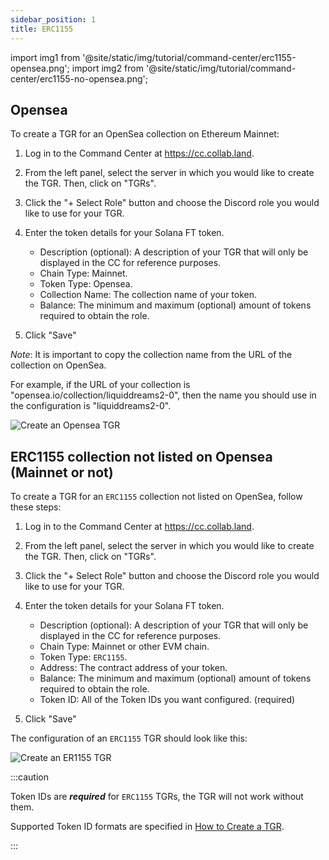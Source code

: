 ```yaml
---
sidebar_position: 1
title: ERC1155
---
```


import img1 from '@site/static/img/tutorial/command-center/erc1155-opensea.png';
import img2 from '@site/static/img/tutorial/command-center/erc1155-no-opensea.png';

## Opensea

To create a TGR for an OpenSea collection on Ethereum Mainnet:

1. Log in to the Command Center at https://cc.collab.land.
2. From the left panel, select the server in which you would like to create the TGR. Then, click on "TGRs".

3. Click the "+ Select Role" button and choose the Discord role you would like to use for your TGR. 
4. Enter the token details for your Solana FT token.
   - Description (optional): A description of your TGR that will only be displayed in the CC for reference purposes.
   - Chain Type: Mainnet.
   - Token Type: Opensea.
   - Collection Name: The collection name of your token.
   - Balance: The minimum and maximum (optional) amount of tokens required to obtain the role.
5. Click "Save"

*Note*: It is important to copy the collection name from the URL of the collection on OpenSea.

For example, if the URL of your collection is "opensea.io/collection/liquiddreams2-0", then the name you should use in the configuration is "liquiddreams2-0".

<div class="text--center">
   <img  src={img1} alt="Create an Opensea TGR" />
</div>

## ERC1155 collection not listed on Opensea (Mainnet or not)

To create a TGR for an `ERC1155` collection not listed on OpenSea, follow these steps:

1. Log in to the Command Center at https://cc.collab.land.
2. From the left panel, select the server in which you would like to create the TGR. Then, click on "TGRs".

3. Click the "+ Select Role" button and choose the Discord role you would like to use for your TGR. 
4. Enter the token details for your Solana FT token.
   - Description (optional): A description of your TGR that will only be displayed in the CC for reference purposes.
   - Chain Type: Mainnet or other EVM chain.
   - Token Type: `ERC1155`.
   - Address: The contract address of your token.
   - Balance: The minimum and maximum (optional) amount of tokens required to obtain the role.
   - Token ID: All of the Token IDs you want configured. (required)
5. Click "Save"

The configuration of an `ERC1155` TGR should look like this:

<div class="text--center">
    <img  src={img2} alt="Create an ER1155 TGR" />
</div>

:::caution

Token IDs are _**required**_ for `ERC1155` TGRs, the TGR will not work without them.

Supported Token ID formats are specified in [How to Create a TGR](/help-docs/command-center/create-a-tgr/how-to-create-a-tgr#supported-token-id-formats).

:::
